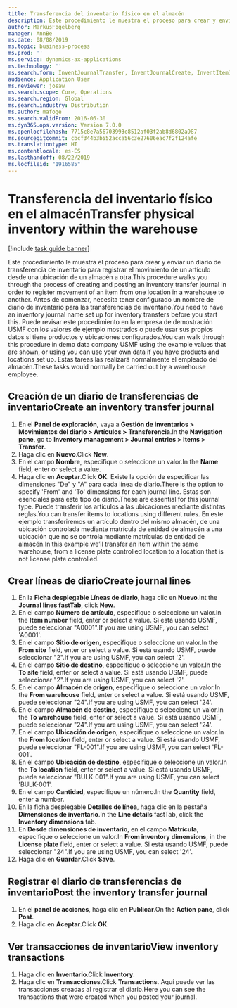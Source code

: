 ```yaml
---
title: Transferencia del inventario físico en el almacén
description: Este procedimiento le muestra el proceso para crear y enviar un diario de transferencia de inventario para registrar el movimiento de un artículo desde una ubicación de un almacén a otra.
author: MarkusFogelberg
manager: AnnBe
ms.date: 08/08/2019
ms.topic: business-process
ms.prod: ''
ms.service: dynamics-ax-applications
ms.technology: ''
ms.search.form: InventJournalTransfer, InventJournalCreate, InventItemIdLookupSimple, InventLocationIdLookup, WMSLocationIdLookup, InventTrans
audience: Application User
ms.reviewer: josaw
ms.search.scope: Core, Operations
ms.search.region: Global
ms.search.industry: Distribution
ms.author: mafoge
ms.search.validFrom: 2016-06-30
ms.dyn365.ops.version: Version 7.0.0
ms.openlocfilehash: 7715c8e7a56703993e8512af03f2ab8d6802a987
ms.sourcegitcommit: cbcf344b3b552acca56c3e27606eac7f2f124afe
ms.translationtype: HT
ms.contentlocale: es-ES
ms.lasthandoff: 08/22/2019
ms.locfileid: "1916585"
---
```

# <a name="transfer-physical-inventory-within-the-warehouse"></a><span data-ttu-id="587ad-103">Transferencia del inventario físico en el almacén</span><span class="sxs-lookup"><span data-stu-id="587ad-103">Transfer physical inventory within the warehouse</span></span>

[!include [task guide banner](../../includes/task-guide-banner.md)]

<span data-ttu-id="587ad-104">Este procedimiento le muestra el proceso para crear y enviar un diario de transferencia de inventario para registrar el movimiento de un artículo desde una ubicación de un almacén a otra.</span><span class="sxs-lookup"><span data-stu-id="587ad-104">This procedure walks you through the process of creating and posting an inventory transfer journal in order to register movement of an item from one location in a warehouse to another.</span></span> <span data-ttu-id="587ad-105">Antes de comenzar, necesita tener configurado un nombre de diario de inventario para las transferencias de inventario.</span><span class="sxs-lookup"><span data-stu-id="587ad-105">You need to have an inventory journal name set up for inventory transfers before you start this.</span></span> <span data-ttu-id="587ad-106">Puede revisar este procedimiento en la empresa de demostración USMF con los valores de ejemplo mostrados o puede usar sus propios datos si tiene productos y ubicaciones configurados.</span><span class="sxs-lookup"><span data-stu-id="587ad-106">You can walk through this procedure in demo data company USMF using the example values that are shown, or using you can use your own data if you have products and locations set up.</span></span> <span data-ttu-id="587ad-107">Estas tareas las realizará normalmente el empleado del almacén.</span><span class="sxs-lookup"><span data-stu-id="587ad-107">These tasks would normally be carried out by a warehouse employee.</span></span>


## <a name="create-an-inventory-transfer-journal"></a><span data-ttu-id="587ad-108">Creación de un diario de transferencias de inventario</span><span class="sxs-lookup"><span data-stu-id="587ad-108">Create an inventory transfer journal</span></span>
1. <span data-ttu-id="587ad-109">En el **Panel de exploración**, vaya a **Gestión de inventarios > Movimientos del diario > Artículos > Transferencia**.</span><span class="sxs-lookup"><span data-stu-id="587ad-109">In the **Navigation pane**, go to **Inventory management > Journal entries > Items > Transfer**.</span></span>
2. <span data-ttu-id="587ad-110">Haga clic en **Nuevo**.</span><span class="sxs-lookup"><span data-stu-id="587ad-110">Click **New**.</span></span>
3. <span data-ttu-id="587ad-111">En el campo **Nombre**, especifique o seleccione un valor.</span><span class="sxs-lookup"><span data-stu-id="587ad-111">In the **Name** field, enter or select a value.</span></span>
4. <span data-ttu-id="587ad-112">Haga clic en **Aceptar**.</span><span class="sxs-lookup"><span data-stu-id="587ad-112">Click **OK**.</span></span> <span data-ttu-id="587ad-113">Existe la opción de especificar las dimensiones "De" y "A" para cada línea de diario.</span><span class="sxs-lookup"><span data-stu-id="587ad-113">There is the option to specify 'From' and 'To' dimensions for each journal line.</span></span> <span data-ttu-id="587ad-114">Estas son esenciales para este tipo de diario.</span><span class="sxs-lookup"><span data-stu-id="587ad-114">These are essential for this journal type.</span></span> <span data-ttu-id="587ad-115">Puede transferir los artículos a las ubicaciones mediante distintas reglas.</span><span class="sxs-lookup"><span data-stu-id="587ad-115">You can transfer items to locations using different rules.</span></span> <span data-ttu-id="587ad-116">En este ejemplo transferiremos un artículo dentro del mismo almacén, de una ubicación controlada mediante matrícula de entidad de almacén a una ubicación que no se controla mediante matrículas de entidad de almacén.</span><span class="sxs-lookup"><span data-stu-id="587ad-116">In this example we’ll transfer an item within the same warehouse, from a license plate controlled location to a location that is not license plate controlled.</span></span>   

## <a name="create-journal-lines"></a><span data-ttu-id="587ad-117">Crear líneas de diario</span><span class="sxs-lookup"><span data-stu-id="587ad-117">Create journal lines</span></span>
1. <span data-ttu-id="587ad-118">En la **Ficha desplegable Líneas de diario**, haga clic en **Nuevo**.</span><span class="sxs-lookup"><span data-stu-id="587ad-118">Int the **Journal lines fastTab**, click **New**.</span></span>
2. <span data-ttu-id="587ad-119">En el campo **Número de artículo**, especifique o seleccione un valor.</span><span class="sxs-lookup"><span data-stu-id="587ad-119">In the **Item number** field, enter or select a value.</span></span> <span data-ttu-id="587ad-120">Si está usando USMF, puede seleccionar "A0001".</span><span class="sxs-lookup"><span data-stu-id="587ad-120">If you are using USMF, you can select 'A0001'.</span></span>  
3. <span data-ttu-id="587ad-121">En el campo **Sitio de origen**, especifique o seleccione un valor.</span><span class="sxs-lookup"><span data-stu-id="587ad-121">In the **From site** field, enter or select a value.</span></span> <span data-ttu-id="587ad-122">Si está usando USMF, puede seleccionar "2".</span><span class="sxs-lookup"><span data-stu-id="587ad-122">If you are using USMF, you can select '2'.</span></span>  
4. <span data-ttu-id="587ad-123">En el campo **Sitio de destino**, especifique o seleccione un valor.</span><span class="sxs-lookup"><span data-stu-id="587ad-123">In the **To site** field, enter or select a value.</span></span> <span data-ttu-id="587ad-124">Si está usando USMF, puede seleccionar "2".</span><span class="sxs-lookup"><span data-stu-id="587ad-124">If you are using USMF, you can select '2'.</span></span>  
5. <span data-ttu-id="587ad-125">En el campo **Almacén de origen**, especifique o seleccione un valor.</span><span class="sxs-lookup"><span data-stu-id="587ad-125">In the **From warehouse** field, enter or select a value.</span></span> <span data-ttu-id="587ad-126">Si está usando USMF, puede seleccionar "24".</span><span class="sxs-lookup"><span data-stu-id="587ad-126">If you are using USMF, you can select '24'.</span></span>  
6. <span data-ttu-id="587ad-127">En el campo **Almacén de destino**, especifique o seleccione un valor.</span><span class="sxs-lookup"><span data-stu-id="587ad-127">In the **To warehouse** field, enter or select a value.</span></span> <span data-ttu-id="587ad-128">Si está usando USMF, puede seleccionar "24".</span><span class="sxs-lookup"><span data-stu-id="587ad-128">If you are using USMF, you can select '24'.</span></span>  
7. <span data-ttu-id="587ad-129">En el campo **Ubicación de origen**, especifique o seleccione un valor.</span><span class="sxs-lookup"><span data-stu-id="587ad-129">In the **From location** field, enter or select a value.</span></span> <span data-ttu-id="587ad-130">Si está usando USMF, puede seleccionar "FL-001".</span><span class="sxs-lookup"><span data-stu-id="587ad-130">If you are using USMF, you can select 'FL-001'.</span></span>  
8. <span data-ttu-id="587ad-131">En el campo **Ubicación de destino**, especifique o seleccione un valor.</span><span class="sxs-lookup"><span data-stu-id="587ad-131">In the **To location** field, enter or select a value.</span></span> <span data-ttu-id="587ad-132">Si está usando USMF, puede seleccionar "BULK-001".</span><span class="sxs-lookup"><span data-stu-id="587ad-132">If you are using USMF, you can select 'BULK-001'.</span></span>  
9. <span data-ttu-id="587ad-133">En el campo **Cantidad**, especifique un número.</span><span class="sxs-lookup"><span data-stu-id="587ad-133">In the **Quantity** field, enter a number.</span></span>
10. <span data-ttu-id="587ad-134">En la ficha desplegable **Detalles de línea**, haga clic en la pestaña **Dimensiones de inventario**.</span><span class="sxs-lookup"><span data-stu-id="587ad-134">In the **Line details** fastTab, click the **Inventory dimensions** tab.</span></span>
11. <span data-ttu-id="587ad-135">En **Desde dimensiones de inventario**, en el campo **Matrícula**, especifique o seleccione un valor.</span><span class="sxs-lookup"><span data-stu-id="587ad-135">In **From inventory dimensions**, in the **License plate** field, enter or select a value.</span></span> <span data-ttu-id="587ad-136">Si está usando USMF, puede seleccionar "24".</span><span class="sxs-lookup"><span data-stu-id="587ad-136">If you are using USMF, you can select '24'.</span></span>  
12. <span data-ttu-id="587ad-137">Haga clic en **Guardar**.</span><span class="sxs-lookup"><span data-stu-id="587ad-137">Click **Save**.</span></span>

## <a name="post-the-inventory-transfer-journal"></a><span data-ttu-id="587ad-138">Registrar el diario de transferencias de inventario</span><span class="sxs-lookup"><span data-stu-id="587ad-138">Post the inventory transfer journal</span></span>
1. <span data-ttu-id="587ad-139">En el **panel de acciones**, haga clic en **Publicar**.</span><span class="sxs-lookup"><span data-stu-id="587ad-139">On the **Action pane**, click **Post**.</span></span>
2. <span data-ttu-id="587ad-140">Haga clic en **Aceptar**.</span><span class="sxs-lookup"><span data-stu-id="587ad-140">Click **OK**.</span></span>

## <a name="view-inventory-transactions"></a><span data-ttu-id="587ad-141">Ver transacciones de inventario</span><span class="sxs-lookup"><span data-stu-id="587ad-141">View inventory transactions</span></span>
1. <span data-ttu-id="587ad-142">Haga clic en **Inventario**.</span><span class="sxs-lookup"><span data-stu-id="587ad-142">Click **Inventory**.</span></span>
2. <span data-ttu-id="587ad-143">Haga clic en **Transacciones**.</span><span class="sxs-lookup"><span data-stu-id="587ad-143">Click **Transactions**.</span></span> <span data-ttu-id="587ad-144">Aquí puede ver las transacciones creadas al registrar el diario.</span><span class="sxs-lookup"><span data-stu-id="587ad-144">Here you can see the transactions that were created when you posted your journal.</span></span>  

